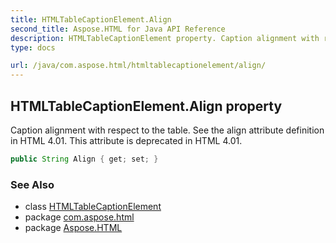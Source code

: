 ```yaml
---
title: HTMLTableCaptionElement.Align
second_title: Aspose.HTML for Java API Reference
description: HTMLTableCaptionElement property. Caption alignment with respect to the table. See the align attribute definition in HTML 4.01. This attribute is deprecated in HTML 4.01
type: docs

url: /java/com.aspose.html/htmltablecaptionelement/align/
---
```

## HTMLTableCaptionElement.Align property

Caption alignment with respect to the table. See the align attribute definition in HTML 4.01. This attribute is deprecated in HTML 4.01.

```java
public String Align { get; set; }
```

### See Also

* class [HTMLTableCaptionElement](../)
* package [com.aspose.html](../../../com.aspose.html/)
* package [Aspose.HTML](../../../)
